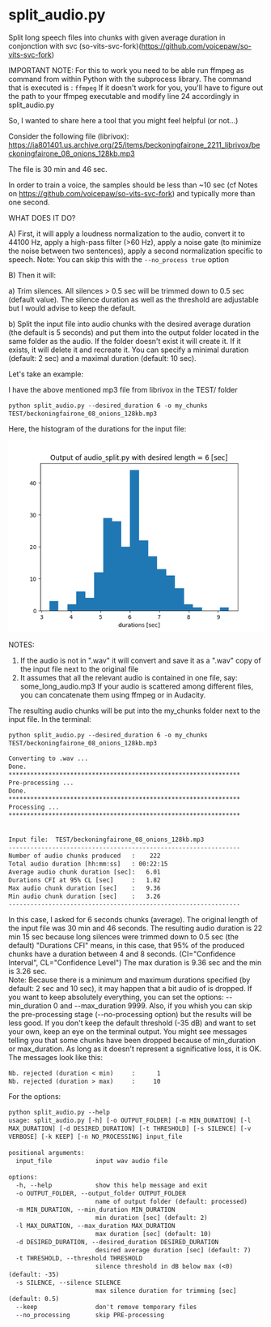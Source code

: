 # split_audio.py
Split long speech files into chunks with given average duration in conjonction with svc (so-vits-svc-fork)(https://github.com/voicepaw/so-vits-svc-fork)

IMPORTANT NOTE:
For this to work you need to be able run ffmpeg as command from within Python with the subprocess library. 
The command that is executed is : `ffmpeg`
If it doesn't work for you, you'll have to figure out the path to your ffmpeg executable and modify line 24 accordingly in split_audio.py

So, I wanted to share here a tool that you might feel helpful (or not...) 

Consider the following file (librivox):
https://ia801401.us.archive.org/25/items/beckoningfairone_2211_librivox/beckoningfairone_08_onions_128kb.mp3

The file is 30 min and 46 sec.

In order to train a voice, the samples should be less than ~10 sec (cf Notes on https://github.com/voicepaw/so-vits-svc-fork) and typically more than one second.

WHAT DOES IT DO?

A) First, it will apply a loudness normalization to the audio, convert it to 44100 Hz, apply a high-pass filter (>60 Hz), apply a noise gate (to minimize the noise between two sentences), apply a second normalization specific to speech.
Note: You can skip this with the `--no_process true` option 

B) Then it will:

a) Trim silences. All silences > 0.5 sec will be trimmed down to 0.5 sec (default value). The silence duration as well as the threshold are adjustable but I would advise to keep the default.

b) Split the input file into audio chunks with the desired average duration (the default is 5 seconds) and put them into the output folder located in the same folder as the audio. If the folder doesn't exist it will create it. If it exists, it will delete it and recreate it.
You can specify a minimal duration (default: 2 sec) and a maximal duration (default: 10 sec). 

Let's take an example:

I have the above mentioned mp3 file from librivox in the TEST/ folder
```
python split_audio.py --desired_duration 6 -o my_chunks TEST/beckoningfairone_08_onions_128kb.mp3
```
Here, the histogram of the durations for the input file:

![alt text](https://github.com/sbersier/split_audio/blob/main/audio_split.png?raw=true)

NOTES:

1) If the audio is not in ".wav" it will convert and save it as a ".wav" copy of the input file next to the original file
2) It assumes that all the relevant audio is contained in one file, say: some_long_audio.mp3
If your audio is scattered among different files, you can concatenate them using ffmpeg or in Audacity.


The resulting audio chunks will be put into the my_chunks folder next to the input file. In the terminal:

```
python split_audio.py --desired_duration 6 -o my_chunks TEST/beckoningfairone_08_onions_128kb.mp3
```
```
Converting to .wav ...
Done.
****************************************************************
Pre-processing ...
Done.
****************************************************************
Processing ...
****************************************************************


Input file:  TEST/beckoningfairone_08_onions_128kb.mp3
----------------------------------------------------------------
Number of audio chunks produced   :    222
Total audio duration [hh:mm:ss]   : 00:22:15
Average audio chunk duration [sec]:   6.01
Durations CFI at 95% CL [sec]     :   1.82
Max audio chunk duration [sec]    :   9.36
Min audio chunk duration [sec]    :   3.26
----------------------------------------------------------------
```

In this case, I asked for 6 seconds chunks (average). The original length of the input file was 30 min and 46 seconds. The resulting audio duration is 22 min 15 sec because long silences were trimmed down to 0.5 sec (the default) "Durations CFI" means, in this case, that 95% of the produced chunks have a duration between 4 and 8 seconds. (CI="Confidence Interval", CL="Confidence Level") The max duration is 9.36 sec and the min is 3.26 sec.  
Note: Because there is a minimum and maximum durations specified (by default: 2 sec and 10 sec), it may happen that a bit audio of is dropped. If you want to keep absolutely everything, you can set the options: --min_duration 0  and --max_duration 9999. 
Also, if you whish you can skip the pre-processing stage (--no-processing option) but the results will be less good.
If you don't keep the default threshold (-35 dB) and want to set your own, keep an eye on the terminal output. You might see messages telling you that some chunks have been dropped because of min_duration or max_duration. As long as it doesn't represent a significative loss, it is OK.
The messages look like this:
```
Nb. rejected (duration < min)     :      1
Nb. rejected (duration > max)     :     10
```

For the options:
```
python split_audio.py --help
usage: split_audio.py [-h] [-o OUTPUT_FOLDER] [-m MIN_DURATION] [-l MAX_DURATION] [-d DESIRED_DURATION] [-t THRESHOLD] [-s SILENCE] [-v VERBOSE] [-k KEEP] [-n NO_PROCESSING] input_file

positional arguments:
  input_file            input wav audio file

options:
  -h, --help            show this help message and exit
  -o OUTPUT_FOLDER, --output_folder OUTPUT_FOLDER
                        name of output folder (default: processed)
  -m MIN_DURATION, --min_duration MIN_DURATION
                        min duration [sec] (default: 2)
  -l MAX_DURATION, --max_duration MAX_DURATION
                        max duration [sec] (default: 10)
  -d DESIRED_DURATION, --desired_duration DESIRED_DURATION
                        desired average duration [sec] (default: 7)
  -t THRESHOLD, --threshold THRESHOLD
                        silence threshold in dB below max (<0) (default: -35)
  -s SILENCE, --silence SILENCE
                        max silence duration for trimming [sec] (default: 0.5)
  --keep                don't remove temporary files
  --no_processing       skip PRE-processing
```


